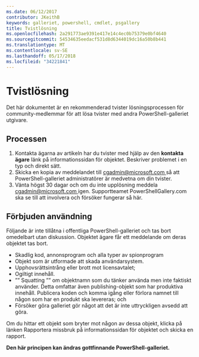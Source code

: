 ```yaml
---
ms.date: 06/12/2017
contributor: JKeithB
keywords: galleriet, powershell, cmdlet, psgallery
title: Tvistlösning
ms.openlocfilehash: 2a291773ae9391e417e14c4ec0b75379e0bf4640
ms.sourcegitcommit: 54534635eedacf531d8d6344019dc16a50b8b441
ms.translationtype: MT
ms.contentlocale: sv-SE
ms.lasthandoff: 05/17/2018
ms.locfileid: "34221841"
---
```

# <a name="dispute-resolution"></a>Tvistlösning

Det här dokumentet är en rekommenderad tvister lösningsprocessen för community-medlemmar för att lösa tvister med andra PowerShell-galleriet utgivare.

## <a name="process"></a>Processen

1. Kontakta ägarna av artikeln har du tvister med hjälp av den **kontakta ägare** länk på informationssidan för objektet.
Beskriver problemet i en typ och direkt sätt.
2. Skicka en kopia av meddelandet till [ cgadmin@microsoft.com ](mailto:cgadmin@microsoft.com) så att PowerShell-galleriet administratörer är medvetna om din tvister.
3. Vänta högst 30 dagar och om du inte upplösning meddela [ cgadmin@microsoft.com ](mailto:cgadmin@microsoft.com) igen.
Supportteamet PowerShellGallery.com ska se till att involvera och försöker fungerar så här.


## <a name="prohibited-use"></a>Förbjuden användning

Följande är inte tillåtna i offentliga PowerShell-galleriet och tas bort omedelbart utan diskussion.  Objektet ägare får ett meddelande om deras objektet tas bort.

- Skadlig kod, annonsprogram och alla typer av spionprogram
- Objekt som är utformade att skada användarsystem.
- Upphovsrättsintrång eller brott mot licensavtalet;
- Ogiltigt innehåll.
- ”” Squatting ”” om objektnamn som du tänker använda men inte faktiskt använder. Detta omfattar även publishing-objekt som har produktiva innehåll.
Publicera koden och komma igång eller förlora namnet till någon som har en produkt ska levereras; och
- Försöker göra galleriet gör något att det är inte uttryckligen avsedd att göra.


Om du hittar ett objekt som bryter mot någon av dessa objekt, klicka på länken Rapportera missbruk på informationssidan för objektet och skicka en rapport.

**Den här principen kan ändras gottfinnande PowerShell-galleriet.**